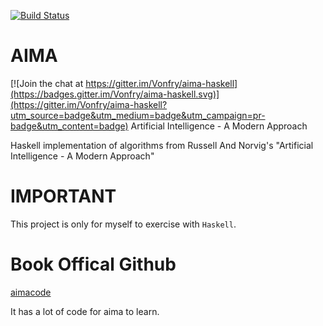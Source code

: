 [![Build Status](https://travis-ci.org/VonFry/aima-haskell.svg?branch=master)](https://travis-ci.org/VonFry/aima-haskell)

# AIMA

[![Join the chat at https://gitter.im/Vonfry/aima-haskell](https://badges.gitter.im/Vonfry/aima-haskell.svg)](https://gitter.im/Vonfry/aima-haskell?utm_source=badge&utm_medium=badge&utm_campaign=pr-badge&utm_content=badge)
Artificial Intelligence - A Modern Approach

Haskell implementation of algorithms from Russell And Norvig's "Artificial Intelligence - A Modern Approach"

# IMPORTANT
This project is only for myself to exercise with `Haskell`.

# Book Offical Github
[aimacode](https://github.com/aimacode)

It has a lot of code for aima to learn.

